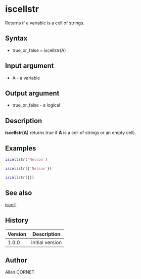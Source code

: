 

# iscellstr

Returns if a variable is a cell of strings.

## Syntax

- true_or_false = iscellstr(A)

## Input argument

 - A - a variable

## Output argument

 - true_or_false - a logical

## Description


  <p><b>iscellstr(A)</b> returns true if <b>A</b> is a cell of strings or an empty cell).</p>


## Examples

```matlab
iscellstr('Nelson')
```
```matlab
iscellstr({'Nelson'})
```
```matlab
iscellstr({})
```

## See also

[iscell](../types/iscell.md).
## History

|Version|Description|
|------|------|
|1.0.0|initial version|


## Author

Allan CORNET




